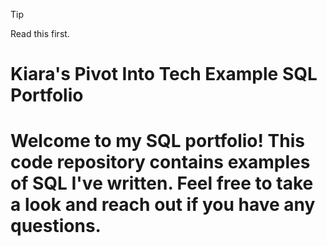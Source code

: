 >[!TIP]
>Read this first.
>
>
  # Kiara's Pivot Into Tech Example SQL Portfolio
  # Welcome to my SQL portfolio! This code repository contains examples of SQL I've written. Feel free to take a look and reach out if you have any questions.
   
